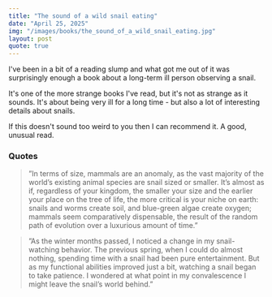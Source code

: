 ```yaml
---
title: "The sound of a wild snail eating"
date: "April 25, 2025"
img: "/images/books/the_sound_of_a_wild_snail_eating.jpg"
layout: post
quote: true
---
```


I've been in a bit of a reading slump and what got me out of it was surprisingly enough a book about a long-term ill person observing a snail.

It's one of the more strange books I've read, but it's not as strange as it sounds. It's about being very ill for a long time - but also a lot of interesting details about snails.

If this doesn't sound too weird to you then I can recommend it. A good, unusual read.

### Quotes

> ”In terms of size, mammals are an anomaly, as the vast majority of the world’s existing animal species are snail sized or smaller. It’s almost as if, regardless of your kingdom, the smaller your size and the earlier your place on the tree of life, the more critical is your niche on earth: snails and worms create soil, and blue-green algae create oxygen; mammals seem comparatively dispensable, the result of the random path of evolution over a luxurious amount of time.”

> ”As the winter months passed, I noticed a change in my snail-watching behavior. The previous spring, when I could do almost nothing, spending time with a snail had been pure entertainment. But as my functional abilities improved just a bit, watching a snail began to take patience. I wondered at what point in my convalescence I might leave the snail’s world behind.”

